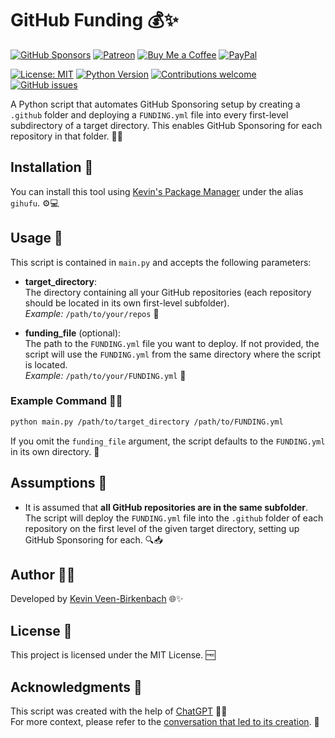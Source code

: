# GitHub Funding 💰✨
[![GitHub Sponsors](https://img.shields.io/badge/Sponsor-GitHub%20Sponsors-blue?logo=github)](https://github.com/sponsors/kevinveenbirkenbach) [![Patreon](https://img.shields.io/badge/Support-Patreon-orange?logo=patreon)](https://www.patreon.com/c/kevinveenbirkenbach) [![Buy Me a Coffee](https://img.shields.io/badge/Buy%20me%20a%20Coffee-Funding-yellow?logo=buymeacoffee)](https://buymeacoffee.com/kevinveenbirkenbach) [![PayPal](https://img.shields.io/badge/Donate-PayPal-blue?logo=paypal)](https://s.veen.world/paypaldonate)


[![License: MIT](https://img.shields.io/badge/License-MIT-yellow.svg)](https://opensource.org/licenses/MIT)
[![Python Version](https://img.shields.io/badge/Python-3.x-blue.svg)](https://www.python.org/)
[![Contributions welcome](https://img.shields.io/badge/contributions-welcome-brightgreen.svg)](CONTRIBUTING.md)
[![GitHub issues](https://img.shields.io/github/issues/kevinveenbirkenbach/github-funding)](https://github.com/kevinveenbirkenbach/github-funding/issues)

A Python script that automates GitHub Sponsoring setup by creating a `.github` folder and deploying a `FUNDING.yml` file into every first-level subdirectory of a target directory. This enables GitHub Sponsoring for each repository in that folder. 🚀📁

## Installation 🔧

You can install this tool using [Kevin's Package Manager](https://github.com/kevinveenbirkenbach/package-manager) under the alias `gihufu`. ⚙️💻

## Usage 🎯

This script is contained in `main.py` and accepts the following parameters:

- **target_directory**:  
  The directory containing all your GitHub repositories (each repository should be located in its own first-level subfolder).  
  _Example:_ `/path/to/your/repos` 📂

- **funding_file** (optional):  
  The path to the `FUNDING.yml` file you want to deploy. If not provided, the script will use the `FUNDING.yml` from the same directory where the script is located.  
  _Example:_ `/path/to/your/FUNDING.yml` 📝

### Example Command 🏃‍♂️

```bash
python main.py /path/to/target_directory /path/to/FUNDING.yml
```

If you omit the `funding_file` argument, the script defaults to the `FUNDING.yml` in its own directory. 🔄

## Assumptions 🤔

- It is assumed that **all GitHub repositories are in the same subfolder**. The script will deploy the `FUNDING.yml` file into the `.github` folder of each repository on the first level of the given target directory, setting up GitHub Sponsoring for each. 🔍📥

## Author 👨‍💻

Developed by [Kevin Veen-Birkenbach](https://www.veen.world/) 🌐✨

## License 📜

This project is licensed under the MIT License. 🆓

## Acknowledgments 🙏

This script was created with the help of [ChatGPT](https://chat.openai.com/) 🤖💡  
For more context, please refer to the [conversation that led to its creation](https://chatgpt.com/share/67d1d6b8-b828-800f-936c-9e8b5b79dbd9). 💬
